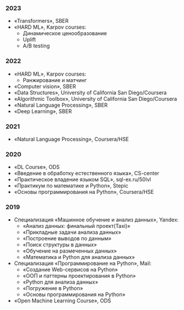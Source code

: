 ### 2023
- «Transformers», SBER
- «HARD ML», Karpov courses:
  - Динамическое ценообразование
  - Uplift
  - A/B testing
### 2022
- «HARD ML», Karpov courses:
  - Ранжирование и матчинг
- «Computer vision», SBER
- «Data Structures», University of California San Diego/Coursera
- «Algorithmic Toolbox», University of California San Diego/Coursera
- «Natural Language Processing», SBER
- «Deep Learning», SBER
### 2021
- «Natural Language Processing», Coursera/HSE
### 2020
- «DL Course», ODS
- «Введение в обработку естественного языка», CS-center
- «Практическое владение языком SQL», sql-ex.ru/50lvl
- «Практикум по математике и Python», Stepic
- «Основы программирования на Python», Coursera/HSE
### 2019
- Специализация «Машинное обучение и анализ данных», Yandex:
  - «Анализ данных: финальный проект(Taxi)»
  - «Прикладные задачи анализа данных»
  - «Построение выводов по данным»
  - «Поиск структуры в данных»
  - «Обучение на размеченных данных»
  - «Математика и Python для анализа данных»
- Специализация «Программирование на Python», Mail:
  - «Создание Web-сервисов на Python»
  - «ООП и паттерны проектирования в Python»
  - «Python для анализа данных»
  - «Погружение в Python»
  - «Основы программирования на Python»
- «Open Machine Learning Course», ODS
